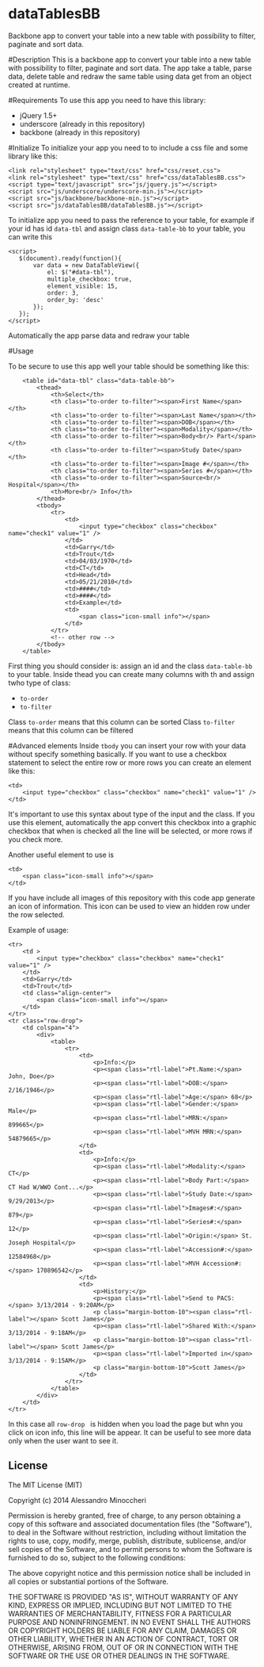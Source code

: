 dataTablesBB
============

Backbone app to convert your table into a new table with possibility to filter, paginate and sort data.

#Description
This is a backbone app to convert your table into a new table with possibility to filter, paginate and sort data.
The app take a table, parse data, delete table and redraw the same table using data get from an object created at runtime.

#Requirements
To use this app you need to have this library:
- jQuery 1.5+
- underscore (already in this repository)
- backbone (already in this repository)

#Initialize
To initialize your app you need to to include a css file and some library like this:

```
<link rel="stylesheet" type="text/css" href="css/reset.css">
<link rel="stylesheet" type="text/css" href="css/dataTablesBB.css">
<script type="text/javascript" src="js/jquery.js"></script>
<script src="js/underscore/underscore-min.js"></script>
<script src="js/backbone/backbone-min.js"></script>
<script src="js/dataTablesBB/dataTablesBB.js"></script>
```
To initialize app you need to pass the reference to your table, for example if your id has id ```data-tbl``` and assign class ```data-table-bb``` to your table, you can write this


```
<script>
   $(document).ready(function(){
       var data = new DataTableView({ 
           el: $("#data-tbl"),
           multiple_checkbox: true,
           element_visible: 15,
           order: 3,
           order_by: 'desc'
       });
   });
</script>
```

Automatically the app parse data and redraw your table

#Usage

To be secure to use this app well your table should be something like this:

```
	<table id="data-tbl" class="data-table-bb">
        <thead>
            <th>Select</th>
            <th class="to-order to-filter"><span>First Name</span></th>
            <th class="to-order to-filter"><span>Last Name</span></th>
            <th class="to-order to-filter"><span>DOB</span></th>
            <th class="to-order to-filter"><span>Modality</span></th>
            <th class="to-order to-filter"><span>Body<br/> Part</span></th>
            <th class="to-order to-filter"><span>Study Date</span></th>
            <th class="to-order to-filter"><span>Image #</span></th>
            <th class="to-order to-filter"><span>Series #</span></th>
            <th class="to-order to-filter"><span>Source<br/> Hospital</span></th>
            <th>More<br/> Info</th>
        </thead>
        <tbody>
            <tr>
                <td>
                    <input type="checkbox" class="checkbox" name="check1" value="1" />
                </td>
                <td>Garry</td>
                <td>Trout</td>
                <td>04/03/1970</td>
                <td>CT</td>
                <td>Head</td>
                <td>05/21/2010</td>
                <td>####</td>
                <td>####</td>
                <td>Example</td>
                <td>
                    <span class="icon-small info"></span>
                </td>
            </tr>
            <!-- other row -->
        </tbody>
    </table>
```

First thing you should consider is: assign an id and the class ```data-table-bb``` to your table.
Inside thead you can create many columns with th and assign twho type of class:
- ```to-order```
- ```to-filter```

Class ```to-order``` means that this column can be sorted
Class ```to-filter``` means that this column can be filtered

#Advanced elements
Inside ```tbody``` you can insert your row with your data without specify something basically.
If you want to use a checkbox statement to select the entire row or more rows you can create an element like this:

```
<td>
    <input type="checkbox" class="checkbox" name="check1" value="1" />
</td>
```

It's important to use this syntax about type of the input and the class.
If you use this element, automatically the app convert this checkbox into a graphic checkbox that when is checked all the line will be selected, or more rows if you check more.


Another useful element to use is

```
<td>
    <span class="icon-small info"></span>
</td>
```
If you have include all images of this repository with this code app generate an icon of information.
This icon can be used to view an hidden row under the row selected.

Example of usage:

```
<tr>
    <td >
        <input type="checkbox" class="checkbox" name="check1" value="1" />
    </td>
    <td>Garry</td>
    <td>Trout</td>
    <td class="align-center">
        <span class="icon-small info"></span>
    </td>
</tr>
<tr class="row-drop">
    <td colspan="4">
        <div>
            <table>
                <tr>
                    <td>
                        <p>Info:</p>
                        <p><span class="rtl-label">Pt.Name:</span> John, Doe</p>
                        <p><span class="rtl-label">DOB:</span> 2/16/1946</p>
                        <p><span class="rtl-label">Age:</span> 68</p>
                        <p><span class="rtl-label">Gender:</span> Male</p>
                        <p><span class="rtl-label">MRN:</span> 899665</p>
                        <p><span class="rtl-label">MVH MRN:</span> 54879665</p>
                    </td>
                    <td>
                        <p>Info:</p>
                        <p><span class="rtl-label">Modality:</span> CT</p>
                        <p><span class="rtl-label">Body Part:</span> CT Had W/WWO Cont...</p>
                        <p><span class="rtl-label">Study Date:</span> 9/29/2013</p>
                        <p><span class="rtl-label">Images#:</span> 879</p>
                        <p><span class="rtl-label">Series#:</span> 12</p>
                        <p><span class="rtl-label">Origin:</span> St. Joseph Hospital</p>
                        <p><span class="rtl-label">Accession#:</span> 12584968</p>
                        <p><span class="rtl-label">MVH Accession#:</span> 170896542</p>
                    </td>
                    <td>
                        <p>History:</p>
                        <p><span class="rtl-label">Send to PACS:</span> 3/13/2014 - 9:20AM</p>
                        <p class="margin-bottom-10"><span class="rtl-label"></span> Scott James</p>
                        <p><span class="rtl-label">Shared With:</span> 3/13/2014 - 9:18AM</p>
                        <p class="margin-bottom-10"><span class="rtl-label"></span> Scott James</p>
                        <p><span class="rtl-label">Imported in</span> 3/13/2014 - 9:15AM</p>
                        <p class="margin-bottom-10">Scott James</p>
                    </td>
                </tr>
            </table>
        </div>
    </td>
</tr>
```

In this case all ```row-drop ``` is hidden when you load the page but whn you click on icon info, this line will be appear.
It can be useful to see more data only when the user want to see it.

## License

The MIT License (MIT)

Copyright (c) 2014 Alessandro Minoccheri

Permission is hereby granted, free of charge, to any person obtaining a copy of this software and associated documentation files (the "Software"), to deal in the Software without restriction, including without limitation the rights to use, copy, modify, merge, publish, distribute, sublicense, and/or sell copies of the Software, and to permit persons to whom the Software is furnished to do so, subject to the following conditions:

The above copyright notice and this permission notice shall be included in all copies or substantial portions of the Software.

THE SOFTWARE IS PROVIDED "AS IS", WITHOUT WARRANTY OF ANY KIND, EXPRESS OR IMPLIED, INCLUDING BUT NOT LIMITED TO THE WARRANTIES OF MERCHANTABILITY, FITNESS FOR A PARTICULAR PURPOSE AND NONINFRINGEMENT. IN NO EVENT SHALL THE AUTHORS OR COPYRIGHT HOLDERS BE LIABLE FOR ANY CLAIM, DAMAGES OR OTHER LIABILITY, WHETHER IN AN ACTION OF CONTRACT, TORT OR OTHERWISE, ARISING FROM, OUT OF OR IN CONNECTION WITH THE SOFTWARE OR THE USE OR OTHER DEALINGS IN THE SOFTWARE.